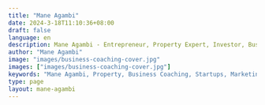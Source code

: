```yaml
---
title: "Mane Agambi"
date: 2024-3-18T11:10:36+08:00
draft: false
language: en
description: Mane Agambi - Entrepreneur, Property Expert, Investor, Business Coach
author: "Mane Agambi"
image: "images/business-coaching-cover.jpg"
images: ["images/business-coaching-cover.jpg"]
keywords: "Mane Agambi, Property, Business Coaching, Startups, Marketing, Sales, Branding, Entrepreneurship"
type: page
layout: mane-agambi
---
```

